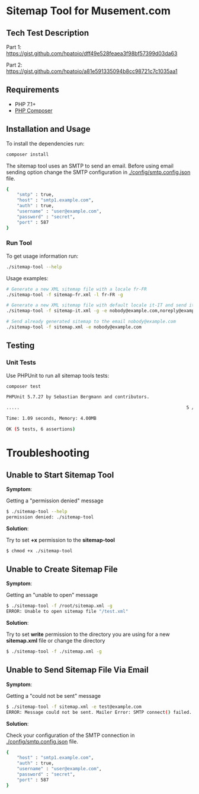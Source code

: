 Sitemap Tool for Musement.com
============================================================

## Tech Test Description

Part 1:
https://gist.github.com/hpatoio/dff49e528feaea3f98bf57399d03da63

Part 2:
https://gist.github.com/hpatoio/a81e591335094b8cc98721c7c1035aa1

## Requirements

  - PHP 7.1+
  - [PHP Composer](https://getcomposer.org/)

## Installation and Usage

To install the dependencies run:
```bash
composer install
```

The sitemap tool uses an SMTP to send an email. Before using email sending option change the SMTP configuration in [./config/smtp.config.json](https://github.com/isergi/musement/blob/master/config/smtp.config.json) file.
```bash
{
    "smtp" : true,
    "host" : "smtp1.example.com",
    "auth" : true,
    "username" : "user@example.com",
    "password" : "secret",
    "port" : 587
}
```

### Run Tool

To get usage information run:
```bash
./sitemap-tool --help
```
Usage examples:
```bash
# Generate a new XML sitemap file with a locale fr-FR
./sitemap-tool -f sitemap-fr.xml -l fr-FR -g

# Generate a new XML sitemap file with default locale it-IT and send it to emails nobody@example.com, noreply@example.com
./sitemap-tool -f sitemap-it.xml -g -e nobody@example.com,noreply@example.com

# Send already generated sitemap to the email nobody@example.com
./sitemap-tool -f sitemap.xml -e nobody@example.com
```

## Testing

### Unit Tests

Use PHPUnit to run all sitemap tools tests:
```bash
composer test

PHPUnit 5.7.27 by Sebastian Bergmann and contributors.

.....                                                               5 / 5 (100%)

Time: 1.09 seconds, Memory: 4.00MB

OK (5 tests, 6 assertions)
```

# Troubleshooting

## Unable to Start Sitemap Tool

**Symptom**: 

Getting a "permission denied" message
```bash
$ ./sitemap-tool --help
permission denied: ./sitemap-tool
```

**Solution**:

Try to set **+x** permission to the **sitemap-tool**
```bash
$ chmod +x ./sitemap-tool
```

## Unable to Create Sitemap File

**Symptom**: 

Getting an "unable to open" message
```bash
$ ./sitemap-tool -f /root/sitemap.xml -g
ERROR: Unable to open sitemap file "/test.xml" 
```

**Solution**:

Try to set **write** permission to the directory you are using for a new **sitemap.xml** file or change the directory
```bash
$ ./sitemap-tool -f ./sitemap.xml -g
```

## Unable to Send Sitemap File Via Email

**Symptom**: 

Getting a "could not be sent" message
```bash
$ ./sitemap-tool -f sitemap.xml -e test@example.com
ERROR: Message could not be sent. Mailer Error: SMTP connect() failed.
```

**Solution**:

Check your configuration of the SMTP connection in [./config/smtp.config.json](https://github.com/isergi/musement/blob/master/config/smtp.config.json) file.
```bash
{
    "host" : "smtp1.example.com",
    "auth" : true,
    "username" : "user@example.com",
    "password" : "secret",
    "port" : 587
}
```